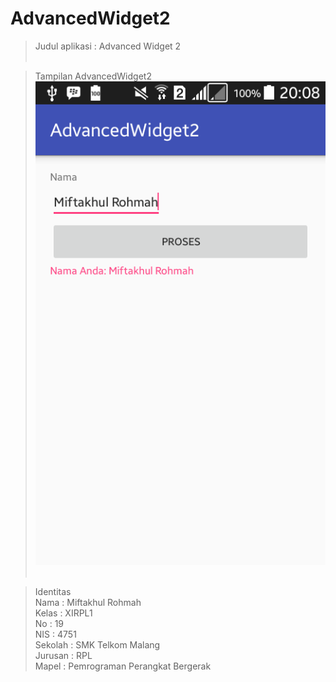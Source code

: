 # AdvancedWidget2 <br>


> Judul aplikasi : Advanced Widget 2
<br> <br>

> Tampilan AdvancedWidget2<br>
![Screenshot](https://github.com/miftakhulrohmah/AdvancedWidget2/blob/master/Screenshot_2016-09-25-20-08-59.png)<br> <br>

 >Identitas <br>
Nama    : Miftakhul Rohmah<br>
Kelas   : XIRPL1<br>
No      : 19<br>
NIS     : 4751<br>
Sekolah : SMK Telkom Malang<br>
Jurusan : RPL<br>
Mapel   : Pemrograman Perangkat Bergerak<br>

